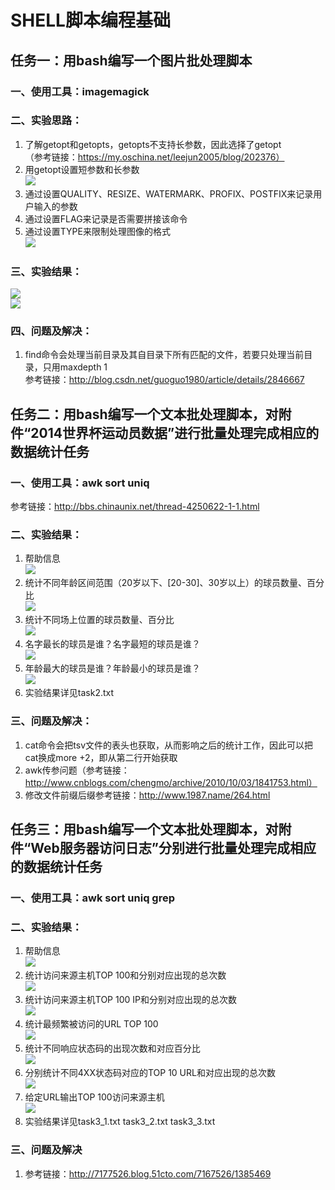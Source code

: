 # SHELL脚本编程基础  
## 任务一：用bash编写一个图片批处理脚本  
### 一、使用工具：imagemagick  
### 二、实验思路：  
1. 了解getopt和getopts，getopts不支持长参数，因此选择了getopt  
（参考链接：https://my.oschina.net/leejun2005/blog/202376）  
2. 用getopt设置短参数和长参数  
![](img/1_temp.png)  
3. 通过设置QUALITY、RESIZE、WATERMARK、PROFIX、POSTFIX来记录用户输入的参数  
4. 通过设置FLAG来记录是否需要拼接该命令  
5. 通过设置TYPE来限制处理图像的格式  
![](img/1_1.png)  
### 三、实验结果：  
![](img/1_help.png)  
![](img/1_wm.png)  
### 四、问题及解决：  
1. find命令会处理当前目录及其自目录下所有匹配的文件，若要只处理当前目录，只用maxdepth 1  
参考链接：http://blog.csdn.net/guoguo1980/article/details/2846667

## 任务二：用bash编写一个文本批处理脚本，对附件“2014世界杯运动员数据”进行批量处理完成相应的数据统计任务  
### 一、使用工具：awk sort uniq  
参考链接：http://bbs.chinaunix.net/thread-4250622-1-1.html  
### 二、实验结果：  
1. 帮助信息  
![](img/2_help.png)  
2. 统计不同年龄区间范围（20岁以下、[20-30]、30岁以上）的球员数量、百分比  
![](img/2_age.png)  
3. 统计不同场上位置的球员数量、百分比  
![](img/2_position.png) 
4. 名字最长的球员是谁？名字最短的球员是谁？  
![](img/2_name.png) 
5. 年龄最大的球员是谁？年龄最小的球员是谁？  
![](img/2_young.png)  
6. 实验结果详见task2.txt     

### 三、问题及解决：  
1. cat命令会把tsv文件的表头也获取，从而影响之后的统计工作，因此可以把cat换成more +2，即从第二行开始获取  
2. awk传参问题（参考链接：http://www.cnblogs.com/chengmo/archive/2010/10/03/1841753.html）  
3. 修改文件前缀后缀参考链接：http://www.1987.name/264.html  

## 任务三：用bash编写一个文本批处理脚本，对附件“Web服务器访问日志”分别进行批量处理完成相应的数据统计任务  
### 一、使用工具：awk sort uniq grep  
### 二、实验结果：  
1. 帮助信息  
![](img/3_help.png)  
2. 统计访问来源主机TOP 100和分别对应出现的总次数  
![](img/3_host.png)  
3. 统计访问来源主机TOP 100 IP和分别对应出现的总次数  
![](img/3_ip.png)  
4. 统计最频繁被访问的URL TOP 100  
 ![](img/3_url.png)  
5. 统计不同响应状态码的出现次数和对应百分比  
 ![](img/3_rc.png)  
6. 分别统计不同4XX状态码对应的TOP 10 URL和对应出现的总次数  
 ![](img/3_ec.png)  
7. 给定URL输出TOP 100访问来源主机  
 ![](img/3_s.png) 
8. 实验结果详见task3_1.txt task3_2.txt task3_3.txt   

### 三、问题及解决  
1. 参考链接：http://7177526.blog.51cto.com/7167526/1385469  